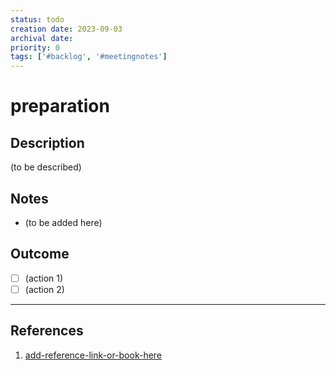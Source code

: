 ```yaml
---
status: todo
creation date: 2023-09-03
archival date:
priority: 0
tags: ['#backlog', '#meetingnotes']
---
```

# preparation

## Description

(to be described)

## Notes

- (to be added here)

## Outcome

- [ ] (action 1)
- [ ] (action 2)

---

## References

1. [add-reference-link-or-book-here]()

